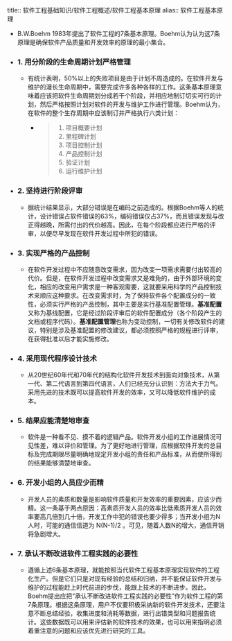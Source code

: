 title:: 软件工程基础知识/软件工程概述/软件工程基本原理
alias:: 软件工程基本原理

- B.W.Boehm 1983年提出了软件工程的7条基本原理。Boehm认为认为这7条原理是确保软件产品质量和开发效率的原理的最小集合。
- ### 1. 用分阶段的生命周期计划严格管理
	- 有统计表明，50%以上的失败项目是由于计划不周造成的。在软件开发与维护的漫长生命周期中，需要完成许多各种各样的工作。这条基本原理意味着应该把软件生命周期划分成若干个阶段，并相应地制订切实可行的计划，然后严格按照计划对软件的开发与维护工作进行管理。Boehm认为，在软件的整个生存周期中应该制订并严格执行六类计划：
		- > 1. 项目概要计划
		  > 2. 里程碑计划
		  > 3. 项目控制计划
		  > 4. 产品控制计划
		  > 5. 验证计划
		  > 6. 运行维护计划
- ### 2. 坚持进行阶段评审
	- 据统计结果显示，大部分错误是在编码之前造成的。根据Boehm等人的统计，设计错误占软件错误的63%，编码错误仅占37%，而且错误发现与改正得越晚，所需付出的代价越高。因此，在每个阶段都应进行严格的评审，以便尽早发现在软件开发过程中所犯的错误。
- ### 3. 实现严格的产品控制
	- 在软件开发过程中不应随意改变需求，因为改变一项需求需要付出较高的代价。但是，在软件开发过程中改变需求又是难免的，由于外部环境的变化，相应的改变用户需求是一种客观需要，这就要采用科学的产品控制技术来顺应这种要求。在改变需求时，为了保持软件各个配置成分的一致性，必须实行严格的产品控制，其中主要是实行基准配置管理。**基准配置**又称为基线配置，它是经过阶段评审后的软件配置成分（各个阶段产生的文档或程序代码）。**基准配置管理**也称为变动控制，一切有关修改软件的建议，特别是涉及基准配置的修改建议，都必须按照严格的规程进行评审，在获得批准以后才能实施修改。
- ### 4. 采用现代程序设计技术
	- 从20世纪60年代和70年代的结构化软件开发技术到面向对象技术，从第一代、第二代语言到第四代语言，人们已经充分认识到：方法大于力气。采用先进的技术既可以提高软件开发的效率，又可以降低软件维护的成本。
- ### 5. 结果应能清楚地审查
	- 软件是一种看不见、摸不着的逻辑产品。软件开发小组的工作进展情况可见性差，难以评价和管理。为了更好地进行管理，应根据软件开发的总目标及完成期限尽量明确地规定开发小组的责任和产品标准，从而使所得到的结果能够清楚地审查。
- ### 6. 开发小组的人员应少而精
	- 开发人员的素质和数量是影响软件质量和开发效率的重要因素，应该少而精。这一条基于两点原因：高素质开发人员的效率比低素质开发人员的效率要高几倍到几十倍，开发工作中犯的错误也要少得多；当开发小组为N人时，可能的通信信道为 N(N-1)/2 。可见，随着人数N的增大，通信开销将急剧增大。
- ### 7. 承认不断改进软件工程实践的必要性
	- 遵循上述6条基本原理，就能按照当代软件工程基本原理实现软件的工程化生产。但是它们只是对现有经验的总结和归纳，并不能保证软件开发与维护的过程能赶上时代前进的步伐，能跟上技术的不断进步。因此，Boehm提出应把“承认不断改进软件工程实践的必要性”作为软件工程的第7条原理。根据这条原理，用户不仅要积极采纳新的软件开发技术，还要注意不断总结经验，收集进度和消耗等数据，进行出错类型和问题报告统计。这些数据既可以用来评估新的软件技术的效果，也可以用来指明必须着重注意的问题和应该优先进行研究的工具。